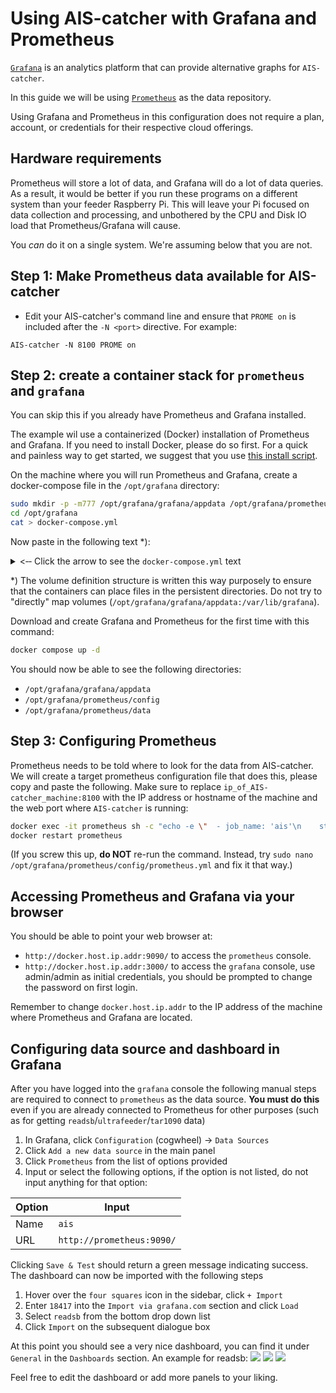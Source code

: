 # Using AIS-catcher with Grafana and Prometheus

[`Grafana`](https://grafana.com/) is an analytics platform that can provide alternative graphs for `AIS-catcher`.

In this guide we will be using [`Prometheus`](https://prometheus.io/) as the data repository.

Using Grafana and Prometheus in this configuration does not require a plan, account, or credentials for their respective cloud offerings.

## Hardware requirements

Prometheus will store a lot of data, and Grafana will do a lot of data queries. As a result, it would be better if you run these programs on a different system than your feeder Raspberry Pi. This will leave your Pi focused on data collection and processing, and unbothered by the CPU and Disk IO load that Prometheus/Grafana will cause.

You *can* do it on a single system. We're assuming below that you are not.

## Step 1: Make Prometheus data available for AIS-catcher
 

- Edit your AIS-catcher's command line and ensure that `PROME on` is included after the `-N <port>` directive. For example:

```console
AIS-catcher -N 8100 PROME on
```

## Step 2: create a container stack for `prometheus` and `grafana`

You can skip this if you already have Prometheus and Grafana installed.

The example wil use a containerized (Docker) installation of Prometheus and Grafana. If you need to install Docker, please do so first. For a quick and painless way to get started, we suggest that you use [this install script](https://github.com/sdr-enthusiasts/docker-install).

On the machine where you will run Prometheus and Grafana, create a docker-compose file in the `/opt/grafana` directory:

```bash
sudo mkdir -p -m777 /opt/grafana/grafana/appdata /opt/grafana/prometheus/config /opt/grafana/prometheus/data
cd /opt/grafana
cat > docker-compose.yml
```

Now paste in the following text *):

<details>
  <summary>&lt;&dash;&dash; Click the arrow to see the <code>docker-compose.yml</code> text</summary>

```yaml
version: '3.9'

volumes:
  grafana:
    driver: local
    driver_opts:
      type: none
      device: "/opt/grafana/grafana/appdata"
      o: bind
  prom-config:
    driver: local
    driver_opts:
      type: none
      device: "/opt/grafana/prometheus/config"
      o: bind
  prom-data:
    driver: local
    driver_opts:
      type: none
      device: "/opt/grafana/prometheus/data"
      o: bind

services:
  grafana:
    image: grafana/grafana-oss:latest
    restart: unless-stopped
    container_name: grafana
    hostname: grafana
    tty: true
    # uncomment the following section and set the variables if you are exposing Grafana to the internet behind a rev web proxy:
    environment:
    # snuids-radar-panel plugin is needed for polar plots:
      - GF_INSTALL_PLUGINS=snuids-radar-panel
    # uncomment and set the following variables if you are exposing Grafana to the internet behind a rev web proxy:
    #   - GF_SERVER_ROOT_URL=https://mywebsite.com/grafana/
    #   - GF_SERVER_SERVE_FROM_SUB_PATH=true
    ports:
      - 3000:3000
    volumes:
      - grafana:/var/lib/grafana

  prometheus:
    image: prom/prometheus
    container_name: prometheus
    hostname: prometheus
    restart: unless-stopped
    tmpfs:
      - /tmp
    volumes:
      - prom-config:/etc/prometheus
      - prom-data:/prometheus
    ports:
      - 9090:9090
```

</details>

*) The volume definition structure is written this way purposely to ensure that the containers can place files in the persistent directories. Do not try to "directly" map volumes (`/opt/grafana/grafana/appdata:/var/lib/grafana`).

Download and create Grafana and Prometheus for the first time with this command:

```bash
docker compose up -d
```

You should now be able to see the following directories:

- `/opt/grafana/grafana/appdata`
- `/opt/grafana/prometheus/config`
- `/opt/grafana/prometheus/data`

## Step 3: Configuring Prometheus

Prometheus needs to be told where to look for the data from AIS-catcher. We will create a target prometheus configuration file that does this, please copy and paste the following. Make sure to replace `ip_of_AIS-catcher_machine:8100` with the IP address or hostname of the machine and the web port where `AIS-catcher` is running:

```bash
docker exec -it prometheus sh -c "echo -e \"  - job_name: 'ais'\n    static_configs:\n      - targets: ['ip_of_AIS-catcher_machine:8100']\" >> /etc/prometheus/prometheus.yml"
docker restart prometheus
```

(If you screw this up, **do NOT** re-run the command. Instead, try `sudo nano /opt/grafana/prometheus/config/prometheus.yml` and fix it that way.)

## Accessing Prometheus and Grafana via your browser

You should be able to point your web browser at:

* `http://docker.host.ip.addr:9090/` to access the `prometheus` console.
* `http://docker.host.ip.addr:3000/` to access the `grafana` console, use admin/admin as initial credentials, you should be prompted to change the password on first login.

Remember to change `docker.host.ip.addr` to the IP address of the machine where Prometheus and Grafana are located.

## Configuring data source and dashboard in Grafana

After you have logged into the `grafana` console the following manual steps are required to connect to `prometheus` as the data source. **You must do this** even if you are already connected to Prometheus for other purposes (such as for getting `readsb`/`ultrafeeder`/`tar1090` data)

1. In Grafana, click `Configuration` (cogwheel) -> `Data Sources`
2. Click `Add a new data source` in the main panel
3. Click `Prometheus` from the list of options provided
4. Input or select the following options, if the option is not listed, do not input anything for that option:

| Option | Input |
| ------ | ------------- |
| Name   | `ais` |
| URL    | `http://prometheus:9090/` |

Clicking `Save & Test` should return a green message indicating success. The dashboard can now be imported with the following steps

1. Hover over the `four squares` icon in the sidebar, click `+ Import`
2. Enter `18417` into the `Import via grafana.com` section and click `Load`
3. Select `readsb` from the bottom drop down list
4. Click `Import` on the subsequent dialogue box

At this point you should see a very nice dashboard, you can find it under `General` in the `Dashboards` section. An example for readsb:
<img src="https://user-images.githubusercontent.com/15090643/228942953-ed8b64aa-3a38-4c6f-bd42-e929b72399b2.png">
<img src="https://user-images.githubusercontent.com/15090643/228943041-7e135856-543a-416a-9331-50853d2e0929.png">
<img src="https://user-images.githubusercontent.com/15090643/228943083-c017c5a0-f5aa-4d03-b241-8e58f2c8a5f6.png">

Feel free to edit the dashboard or add more panels to your liking.
